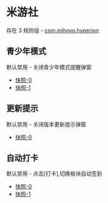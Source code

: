 # 米游社

存在 3 规则组 - [com.mihoyo.hyperion](/src/apps/com.mihoyo.hyperion.ts)

## 青少年模式

默认禁用 - 关闭青少年模式提醒弹窗

- [快照-0](https://i.gkd.li/import/12675547)
- [快照-1](https://i.gkd.li/import/12775850)

## 更新提示

默认禁用 - 关闭版本更新提示弹窗

- [快照-0](https://i.gkd.li/import/12675513)

## 自动打卡

默认禁用 - 点击[打卡],切换板块自动签到

- [快照-0](https://i.gkd.li/import/13721772)
- [快照-1](https://i.gkd.li/import/13721776)
